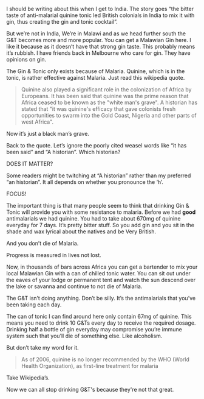 I should be writing about this when I get to India. The story goes “the bitter taste of anti-malarial quinine tonic led British colonials in India to mix it with gin, thus creating the gin and tonic cocktail”.

But we’re not in India, We’re in Malawi and as we head further south the G&T becomes more and more popular. You can get a Malawian Gin here. I like it because as it doesn’t have that strong gin taste. This probably means it’s rubbish. I have friends back in Melbourne who care for gin. They have opinions on gin.

The Gin & Tonic only exists because of Malaria. Quinine, which is in the tonic, is rather effective against Malaria. Just read this wikipedia quote.

> Quinine also played a significant role in the colonization of Africa by Europeans. It has been said that quinine was the prime reason that Africa ceased to be known as the "white man's grave". A historian has stated that "it was quinine's efficacy that gave colonists fresh opportunities to swarm into the Gold Coast, Nigeria and other parts of west Africa".

Now it’s just a black man’s grave.

Back to the quote. Let’s ignore the poorly cited weasel words like “it has been said” and “A historian”. Which historian?

DOES IT MATTER?

Some readers might be twitching at “A historian” rather than my preferred “an historian”. It all depends on whether you pronounce the ‘h’.

FOCUS!

The important thing is that many people seem to think that drinking Gin & Tonic will provide you with some resistance to malaria. Before we had **good** antimalarials we had quinine. You had to take about 670mg of quinine everyday for 7 days. It’s pretty bitter stuff. So you add gin and you sit in the shade and wax lyrical about the natives and be Very British.

And you don’t die of Malaria.

Progress is measured in lives not lost.

Now, in thousands of bars across Africa you can get a bartender to mix your local Malawian Gin with a can of chilled tonic water. You can sit out under the eaves of your lodge or permanent tent and watch the sun descend over the lake or savanna and continue to not die of Malaria.

The G&T isn’t doing anything. Don’t be silly. It’s the antimalarials that you’ve been taking each day.

The can of tonic I can find around here only contain 67mg of quinine. This means you need to drink 10 G&Ts every day to receive the required dosage. Drinking half a bottle of gin everyday may compromise you’re immune system such that you’ll die of something else. Like alcoholism.

But don’t take my word for it.

> As of 2006, quinine is no longer recommended by the WHO (World Health Organization), as first-line treatment for malaria

Take Wikipedia’s.

Now we can all stop drinking G&T's because they're not that great.